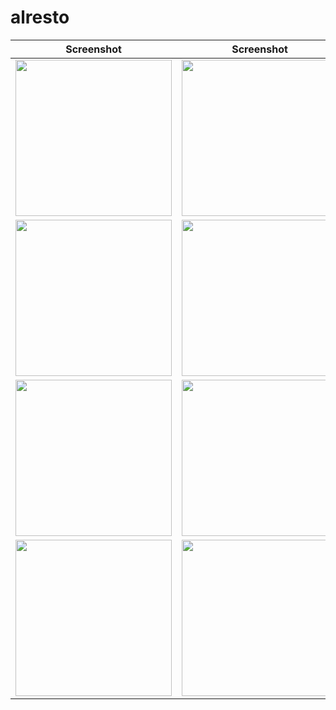 # alresto

| Screenshot | Screenshot | Screenshot |
| --- | --- | --- |
| <img src="https://github.com/azmialdisr/pizza-restaurant/blob/master/Screenshot/TampilanAwal1.png" width="250">| <img src="https://github.com/azmialdisr/pizza-restaurant/blob/master/Screenshot/TampilanAwal2.png" width="250"> | <img src="https://github.com/azmialdisr/pizza-restaurant/blob/master/Screenshot/TampilanStore1.png" width="250"> |
| <img src="https://github.com/azmialdisr/pizza-restaurant/blob/master/Screenshot/TampilanStore2.png" width="250"> | <img src="https://github.com/azmialdisr/pizza-restaurant/blob/master/Screenshot/TampilanStore3.png" width="250"> | <img src="https://github.com/azmialdisr/pizza-restaurant/blob/master/Screenshot/TampilanAwalMenu.png" width="250"> |
| <img src="https://github.com/azmialdisr/pizza-restaurant/blob/master/Screenshot/TampilanMenu1.png" width="250"> | <img src="https://github.com/azmialdisr/pizza-restaurant/blob/master/Screenshot/TampilanMenu2.png" width="250"> | <img src="https://github.com/azmialdisr/pizza-restaurant/blob/master/Screenshot/TampilanMenu3.png" width="250"> |
| <img src="https://github.com/azmialdisr/pizza-restaurant/blob/master/Screenshot/TampilanOrder1.png" width="250"> | <img src="https://github.com/azmialdisr/pizza-restaurant/blob/master/Screenshot/TampilanOrder2.png" width="250"> | <img src="https://github.com/azmialdisr/pizza-restaurant/blob/master/Screenshot/TampilanOrder3.png" width="250"> |
